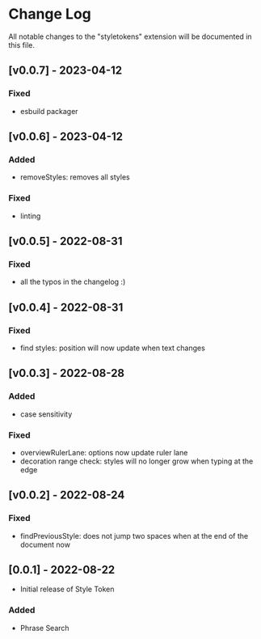 # Change Log
All notable changes to the "styletokens" extension will be documented in this file.

## [v0.0.7] - 2023-04-12
### Fixed
- esbuild packager
## [v0.0.6] - 2023-04-12
### Added
- removeStyles: removes all styles
### Fixed
- linting
## [v0.0.5] - 2022-08-31
### Fixed
- all the typos in the changelog :)
## [v0.0.4] - 2022-08-31
### Fixed
- find styles: position will now update when text changes
## [v0.0.3] - 2022-08-28
### Added
- case sensitivity
### Fixed
- overviewRulerLane: options now update ruler lane
- decoration range check: styles will no longer grow when typing at the edge
## [v0.0.2] - 2022-08-24
### Fixed
- findPreviousStyle: does not jump two spaces when at the end of the document now
## [0.0.1] - 2022-08-22
- Initial release of Style Token
### Added
- Phrase Search